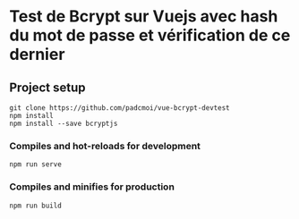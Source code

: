 # Test de Bcrypt sur Vuejs avec hash du mot de passe et vérification de ce dernier

## Project setup

```
git clone https://github.com/padcmoi/vue-bcrypt-devtest
npm install
npm install --save bcryptjs

```

### Compiles and hot-reloads for development

```
npm run serve
```

### Compiles and minifies for production

```
npm run build
```
